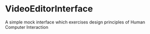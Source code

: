 # VideoEditorInterface
A simple mock interface which exercises design principles of Human Computer Interaction
